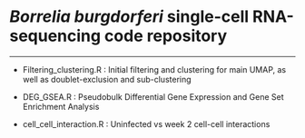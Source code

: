 # *Borrelia burgdorferi* single-cell RNA-sequencing code repository

------------------------------------------------------------------------

-   Filtering_clustering.R : Initial filtering and clustering for main UMAP, as well as doublet-exclusion and sub-clustering

-   DEG_GSEA.R : Pseudobulk Differential Gene Expression and Gene Set Enrichment Analysis

-   cell_cell_interaction.R : Uninfected vs week 2 cell-cell interactions 
